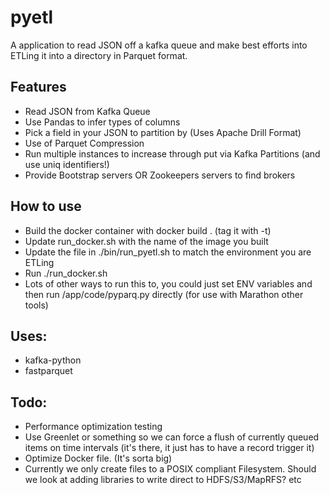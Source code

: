 # pyetl
A application to read JSON off a kafka queue and make best efforts into ETLing it into a directory in Parquet format. 

## Features
- Read JSON from Kafka Queue
- Use Pandas to infer types of columns
- Pick a field in your JSON to partition by (Uses Apache Drill Format)
- Use of Parquet Compression
- Run multiple instances to increase through put via Kafka Partitions (and use uniq identifiers!)
- Provide Bootstrap servers OR Zookeepers servers to find brokers

## How to use
- Build the docker container with docker build . (tag it with -t)
- Update run_docker.sh with the name of the image you built
- Update the file in ./bin/run_pyetl.sh to match the environment you are ETLing
- Run ./run_docker.sh
- Lots of other ways to run this to, you could just set ENV variables and then run /app/code/pyparq.py directly (for use with Marathon other tools)

## Uses:
- kafka-python
- fastparquet

## Todo:
- Performance optimization testing
- Use Greenlet or something so we can force a flush of currently queued items on time intervals (it's there, it just has to have a record trigger it)
- Optimize Docker file. (It's sorta big)
- Currently we only create files to a POSIX compliant Filesystem. Should we look at adding libraries to write direct to HDFS/S3/MapRFS? etc 

